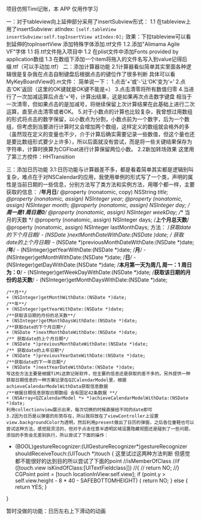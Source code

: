 
项目仿照Timi记账，本 APP 仅用作学习

一：对于tableview向上延伸部分采用了insertSubview形式：
    1.1   在tableview上用了insertSubview: atIndex:
        ```
            [self.tableView insertSubview:self.topInsertView atIndex:0];
        ```
        效果：下拉tableview可以看到延伸的topInsertView
   添加特殊字体添加.ttf文件
    1.2.添加"Alimama Agile VF"字体
        1.1 将.ttf文件拖入项目中
        1.2 在plist文件中添加Fonts provided by application数组
        1.3 在数组下添加一个item将拖入的文件名写入到value记得后缀.ttf（可以手动加.ttf）
二：添加计算器功能
    2.1计算器看似简单其实里面各种逻辑很是复杂我在点击自制键盘后根据点击的键位作了很多判断
    具体可以看MyKeyBoardView的.m文件：
    简单说一下：
    1.点击‘+’或‘-’让‘OK’变为‘=’
    2.点击‘OK’返回（这里的OK键就是OK键不能是=）
    3.点击清零将所有数值归零
    4.当进行了一次加减运算后点击‘=’号，计算出结果，这是如果再次点击数字键盘 相当于一次清零，但如果点击的是加减号，将继续保留上次计算结果在此基础上进行二次运算，直至点击清零或者OK。
    5.对于小数点的计算也比较复杂，我曾想过用数组的形式将点击的数字保留，以小数点为分割，小数点前为一个数字，后为一个数组，但考虑到当要进行计算时又会增加两个数组，这样定义的数组就会格外的多（虽然现在定义的变量也不少，介于计算后确实需要记录一些数值，但这个量也还是要比数组形式要少上许多），所以后面就没有尝试，而是将一些关键结果保存为字符串，计算时换算为CGFloat进行计算保留两位小数。
    2.2新加转场效果 这里用了第三方控件：HHTransition
    
三：添加日历功能
    3.1:日历功能与计算器差不多，都是看着简单其实都是逻辑别叫复杂，难点在于对NSCalendar的应用，我使用单例的形式写了一个类，声明的属性是当前日期的一些信息，分别方法写了类方法和实例方法，用哪个都一样，主要获取的信息：
    /**年月日**/
    @property (nonatomic, copy) NSString *title;
    @property (nonatomic, assign) NSInteger year;
    @property (nonatomic, assign) NSInteger month;
    @property (nonatomic, assign) NSInteger day;
    /**周一是1 周日是0**/
    @property (nonatomic, assign) NSInteger weekDay;
    /** 当月的天数 */
    @property (nonatomic, assign) NSInteger days;
    /**上个月总天数**/
    @property (nonatomic, assign) NSInteger lastMonthDays;
    方法：
    /**获取date的下个月日期*/
    - (NSDate *)nextMonthDateWithDate:(NSDate *)date;
    /** 获取date的上个月日期*/
    - (NSDate *)previousMonthDateWithDate:(NSDate *)date;
    /**年**/
    - (NSInteger)getYearWithDate:(NSDate *)date;
    /**月**/
    - (NSInteger)getMonthWithDate:(NSDate *)date;
    /**日**/
    - (NSInteger)getDayWithDate:(NSDate *)date;
    /**本月第一天为周几 周一：1 周日为：0**/
    - (NSInteger)getWeekDayWithDate:(NSDate *)date;
    /**获取该日期的月份的总天数**/
    - (NSInteger)getMonthDaysWithDate:(NSDate *)date;


    /**月**/
    + (NSInteger)getMonthWithDate:(NSDate *)date;
    /**年**/
    + (NSInteger)getYearWithDate:(NSDate *)date;
    /**获取该日期的月份的总天数**/
    + (NSInteger)getMonthDaysWithDate:(NSDate *)date;
    /**获取date的下个月日期*/
    + (NSDate *)nextMonthDateWithDate:(NSDate *)date;
    /** 获取date的上个月日期*/
    + (NSDate *)previousMonthDateWithDate:(NSDate *)date;
    /** 获取date的上年日期*/
    + (NSDate *)previousYearDateWithDate:(NSDate *)date;
    /**获取date的下一年日期*/
    + (NSDate *)nextYearDateWithDate:(NSDate *)date;
    写这些方法主要是根据TiMi这款记账软件，但主要的信息还是获取的差不多的。另外提供一种获取日期信息的一种方案记录在QZCalendarModel里，根据achieveCalendarModelWithData获取信息数据
    /**根据日期信息获取日期数组 会有固定42条数据 **/
    + (NSArray<QZCalendarModel *> *)achieveCalendarModelWithData:(NSDate *)date;
    利用collectionview展示出来，每次切换的时候直接给不同的date即可
    3.2因为日历是以弹窗的形势存在，所以我将放在了viewController上设置view.backgroundColor为透明，然后利用present做出了日历的弹窗，之后各位童鞋也可以尝试这种方法，感觉挺灵活的，但对于点击任意半透明区域设置隐藏视图还是碰到了一些问题，添加的手势会无差别执行，所以尝试了下面的操作：

- (BOOL)gestureRecognizer:(UIGestureRecognizer*)gestureRecognizer shouldReceiveTouch:(UITouch *)touch {
    这里试过这两种方法判断 但感觉都不能很好的达到目的所以尝试了下面的point
    //isMemberOfClass
    //if ([touch.view isKindOfClass:[UITextFieldclass]])
    //{
      // return NO;
    //}
    CGPoint point = [touch locationInView:self.view];
    if (point.y > self.view.height - 8 * 40 - SAFEBOTTOMHEIGHT) {
        return NO;
    } else {
        return YES;
    }
    
}

暂时没做的功能：日历左右上下滑动的动画
